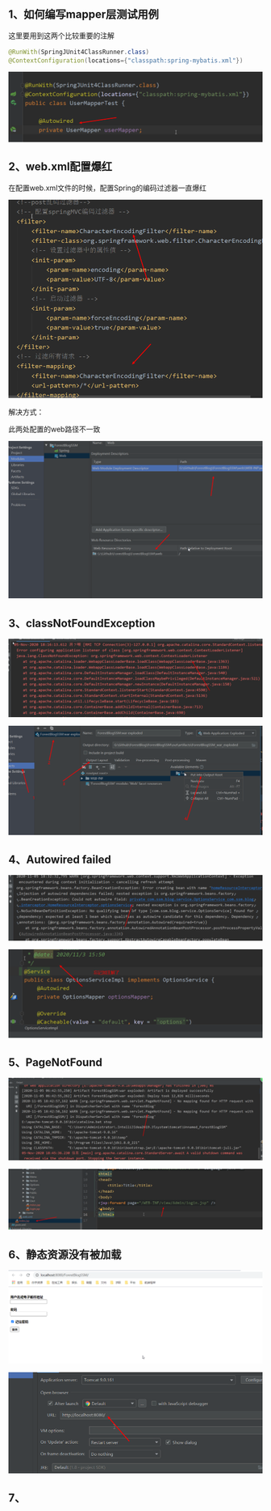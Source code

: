 ## 1、如何编写mapper层测试用例

这里要用到这两个比较重要的注解

```java
@RunWith(SpringJUnit4ClassRunner.class)
@ContextConfiguration(locations={"classpath:spring-mybatis.xml"})
```

![image-20201101190843053](%E9%A1%B9%E7%9B%AE%E9%81%87%E5%88%B0%E9%97%AE%E9%A2%98%E8%A7%A3%E5%86%B3.assets/image-20201101190843053.png)



## 2、web.xml配置爆红

在配置web.xml文件的时候，配置Spring的编码过滤器一直爆红

![image-20201105142153556](%E9%A1%B9%E7%9B%AE%E9%81%87%E5%88%B0%E9%97%AE%E9%A2%98%E8%A7%A3%E5%86%B3.assets/image-20201105142153556.png)

解决方式：

此两处配置的web路径不一致

![image-20201105142232833](%E9%A1%B9%E7%9B%AE%E9%81%87%E5%88%B0%E9%97%AE%E9%A2%98%E8%A7%A3%E5%86%B3.assets/image-20201105142232833.png)



## 3、classNotFoundException

![image-20201105182027472](%E9%A1%B9%E7%9B%AE%E9%81%87%E5%88%B0%E9%97%AE%E9%A2%98%E8%A7%A3%E5%86%B3.assets/image-20201105182027472.png)

![image-20201105182552363](%E9%A1%B9%E7%9B%AE%E9%81%87%E5%88%B0%E9%97%AE%E9%A2%98%E8%A7%A3%E5%86%B3.assets/image-20201105182552363.png)



## 4、Autowired failed

![image-20201105184148315](%E9%A1%B9%E7%9B%AE%E9%81%87%E5%88%B0%E9%97%AE%E9%A2%98%E8%A7%A3%E5%86%B3.assets/image-20201105184148315.png)



![image-20201105190658182](%E9%A1%B9%E7%9B%AE%E9%81%87%E5%88%B0%E9%97%AE%E9%A2%98%E8%A7%A3%E5%86%B3.assets/image-20201105190658182.png)

## 5、PageNotFound



![image-20201105185247306](%E9%A1%B9%E7%9B%AE%E9%81%87%E5%88%B0%E9%97%AE%E9%A2%98%E8%A7%A3%E5%86%B3.assets/image-20201105185247306.png)

![image-20201105191022924](%E9%A1%B9%E7%9B%AE%E9%81%87%E5%88%B0%E9%97%AE%E9%A2%98%E8%A7%A3%E5%86%B3.assets/image-20201105191022924.png)



## 6、静态资源没有被加载

![image-20201105192443367](%E9%A1%B9%E7%9B%AE%E9%81%87%E5%88%B0%E9%97%AE%E9%A2%98%E8%A7%A3%E5%86%B3.assets/image-20201105192443367.png)

![image-20201105192511763](%E9%A1%B9%E7%9B%AE%E9%81%87%E5%88%B0%E9%97%AE%E9%A2%98%E8%A7%A3%E5%86%B3.assets/image-20201105192511763.png)



## 7、